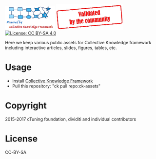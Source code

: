 [![logo](https://github.com/ctuning/ck-guide-images/blob/master/logo-powered-by-ck.png)](http://cKnowledge.org)
[![logo](https://github.com/ctuning/ck-guide-images/blob/master/logo-validated-by-the-community-simple.png)](http://cTuning.org)
[![License: CC BY-SA 4.0](https://licensebuttons.net/l/by-sa/4.0/80x15.png)](http://creativecommons.org/licenses/by-sa/4.0/)

Here we keep various public assets for Collective Knowledge framework
including interactive articles, slides, figures, tables, etc.

Usage
=====

* Install [Collective Knowledge Framework](https://github.com/ctuning/ck)
* Pull this repository: "ck pull repo:ck-assets"

Copyright
=========
2015-2017 cTuning foundation, dividiti and individual contributors

License
=======
CC-BY-SA
